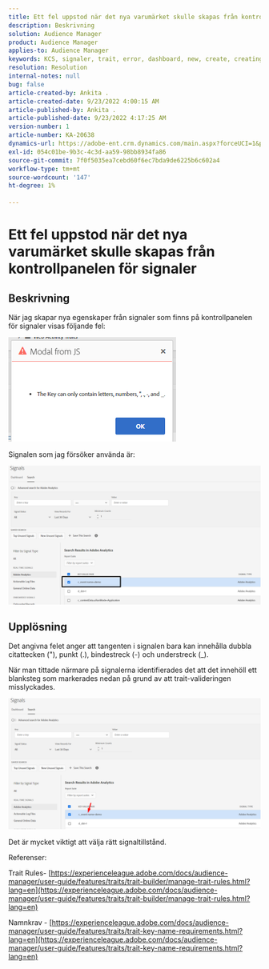 ```yaml
---
title: Ett fel uppstod när det nya varumärket skulle skapas från kontrollpanelen för signaler
description: Beskrivning
solution: Audience Manager
product: Audience Manager
applies-to: Audience Manager
keywords: KCS, signaler, trait, error, dashboard, new, create, creating
resolution: Resolution
internal-notes: null
bug: false
article-created-by: Ankita .
article-created-date: 9/23/2022 4:00:15 AM
article-published-by: Ankita .
article-published-date: 9/23/2022 4:17:25 AM
version-number: 1
article-number: KA-20638
dynamics-url: https://adobe-ent.crm.dynamics.com/main.aspx?forceUCI=1&pagetype=entityrecord&etn=knowledgearticle&id=3b376f32-f43a-ed11-9db1-0022480868ff
exl-id: 054c01be-9b3c-4c3d-aa59-98bb8934fa86
source-git-commit: 7f0f5035ea7cebd60f6ec7bda9de6225b6c602a4
workflow-type: tm+mt
source-wordcount: '147'
ht-degree: 1%

---
```


# Ett fel uppstod när det nya varumärket skulle skapas från kontrollpanelen för signaler

## Beskrivning


När jag skapar nya egenskaper från signaler som finns på kontrollpanelen för signaler visas följande fel:

![](assets/___7cc00897-f63a-ed11-9db1-0022480868ff___.png)



Signalen som jag försöker använda är:

![](assets/___7ec00897-f63a-ed11-9db1-0022480868ff___.png)


## Upplösning


Det angivna felet anger att tangenten i signalen bara kan innehålla dubbla citattecken (&quot;), punkt (.), bindestreck (-) och understreck (_).



När man tittade närmare på signalerna identifierades det att det innehöll ett blanksteg som markerades nedan på grund av att trait-valideringen misslyckades.



![](assets/d04f0008-f63a-ed11-9db1-0022480868ff.png)

Det är mycket viktigt att välja rätt signaltillstånd.

Referenser:

Trait Rules- [https://experienceleague.adobe.com/docs/audience-manager/user-guide/features/traits/trait-builder/manage-trait-rules.html?lang=en](https://experienceleague.adobe.com/docs/audience-manager/user-guide/features/traits/trait-builder/manage-trait-rules.html?lang=en)

Namnkrav - [https://experienceleague.adobe.com/docs/audience-manager/user-guide/features/traits/trait-key-name-requirements.html?lang=en](https://experienceleague.adobe.com/docs/audience-manager/user-guide/features/traits/trait-key-name-requirements.html?lang=en)
